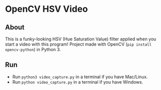 # OpenCV HSV Video

## About

This is a funky-looking HSV (Hue Saturation Value) filter applied when you start a video with this program! Project made with OpenCV (`pip install opencv-python`) in Python 3.

## Run

- Run `python3 video_capture.py` in a terminal if you have Mac/Linux.
- Run `python video_capture.py` in a terminal if you have Windows.

